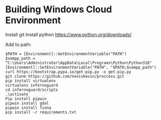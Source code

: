# Building Windows Cloud Environment

Install git
Install python
https://www.python.org/downloads/

Add to path: 
```
$PATH = [Environment]::GetEnvironmentVariable("PATH")
$xampp_path = “C:\Users\Administrator\AppData\Local\Programs\Python\Python310"
[Environment]::SetEnvironmentVariable("PATH", "$PATH;$xampp_path")
curl https://bootstrap.pypa.io/get-pip.py -o get-pip.py
git clone https://github.com/neviskevin/proccess.git
pip install virtualenv
virtualenv infernoguard
cd infernoguard/scripts 
.\activate
Pip install pipwin
pipwin install gdal
pipwin install fiona
pip install -r requirements.txt
```

